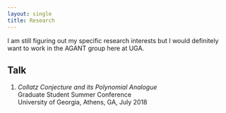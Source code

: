 ```yaml
---
layout: single
title: Research
---
```

I am still figuring out my specific research interests but I would definitely want to work in the AGANT group here at UGA.


## Talk
1. *Collatz Conjecture and its Polynomial Analogue*  
    Graduate Student Summer Conference  
	University of Georgia, Athens, GA, July 2018

